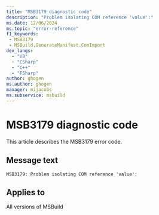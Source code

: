 ```yaml
---
title: "MSB3179 diagnostic code"
description: "Problem isolating COM reference 'value':"
ms.date: 12/06/2024
ms.topic: "error-reference"
f1_keywords:
 - MSB3179
 - MSBuild.GenerateManifest.ComImport
dev_langs:
  - "VB"
  - "CSharp"
  - "C++"
  - "FSharp"
author: ghogen
ms.author: ghogen
manager: mijacobs
ms.subservice: msbuild
---
```


# MSB3179 diagnostic code

<!-- :::ErrorDefinitionDescription::: -->
<!-- :::editable-content name="introDescription"::: -->
This article describes the MSB3179 error code.
<!-- :::editable-content-end::: -->

## Message text

```output
MSB3179: Problem isolating COM reference 'value':
```

<!-- :::editable-content name="postOutputDescription"::: -->
<!--
{StrBegin="MSB3179: "}
-->
<!-- :::editable-content-end::: -->
<!-- :::ErrorDefinitionDescription-end::: -->

## Applies to

All versions of MSBuild
